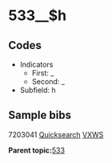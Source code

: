 # 533\_\_$h

## Codes

-   Indicators
    -   First: \_
    -   Second: \_
-   Subfield: h

## Sample bibs

7203041 [Quicksearch](https://search.library.yale.edu/catalog/7203041) [VXWS](http://prodorbis.library.yale.edu:7014/vxws/GetHoldingsService?bibId=7203041)

**Parent topic:**[533](../../tags/533/533.md)

